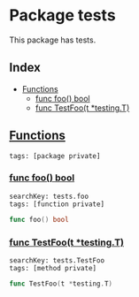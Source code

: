 # Package tests

This package has tests. 

## Index

* [Functions](#func)
    * [func foo() bool](#foo)
    * [func TestFoo(t *testing.T)](#TestFoo)


## <a id="func" href="#func">Functions</a>

```
tags: [package private]
```

### <a id="foo" href="#foo">func foo() bool</a>

```
searchKey: tests.foo
tags: [function private]
```

```Go
func foo() bool
```

### <a id="TestFoo" href="#TestFoo">func TestFoo(t *testing.T)</a>

```
searchKey: tests.TestFoo
tags: [method private]
```

```Go
func TestFoo(t *testing.T)
```

